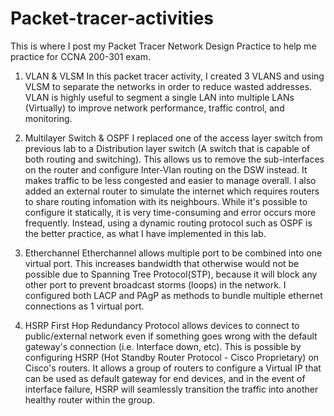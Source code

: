 # Packet-tracer-activities
This is where I post my Packet Tracer Network Design Practice to help me practice for CCNA 200-301 exam.
1. VLAN & VLSM
In this packet tracer activity, I created 3 VLANS and using VLSM to separate the networks in order to reduce wasted addresses. VLAN is highly useful to segment a single LAN into multiple LANs (Virtually) to improve network performance, traffic control, and monitoring.

2. Multilayer Switch & OSPF
I replaced one of the access layer switch from previous lab to a Distribution layer switch (A switch that is capable of both routing and switching). This allows us to remove the sub-interfaces on the router and configure Inter-Vlan routing on the DSW instead. It makes traffic to be less congested and easier to manage overall. I also added an external router to simulate the internet which requires routers to share routing infomation with its neighbours. While it's possible to configure it statically, it is very time-consuming and error occurs more frequently. Instead, using a dynamic routing protocol such as OSPF is the better practice, as what I have implemented in this lab. 

3. Etherchannel
Etherchannel allows multiple port to be combined into one virtual port. This increases bandwidth that otherwise would not be possible due to Spanning Tree Protocol(STP), because it will block any other port to prevent broadcast storms (loops) in the network. I configured both LACP and PAgP as methods to bundle multiple ethernet connections as 1 virtual port.

4. HSRP
First Hop Redundancy Protocol allows devices to connect to public/external network even if something goes wrong with the default gateway's connection (i.e. Interface down, etc). This is possible by configuring HSRP (Hot Standby Router Protocol - Cisco Proprietary) on Cisco's routers. It allows a group of routers to configure a Virtual IP that can be used as default gateway for end devices, and in the event of interface failure, HSRP will seamlessly transition the traffic into another healthy router within the group.
   
